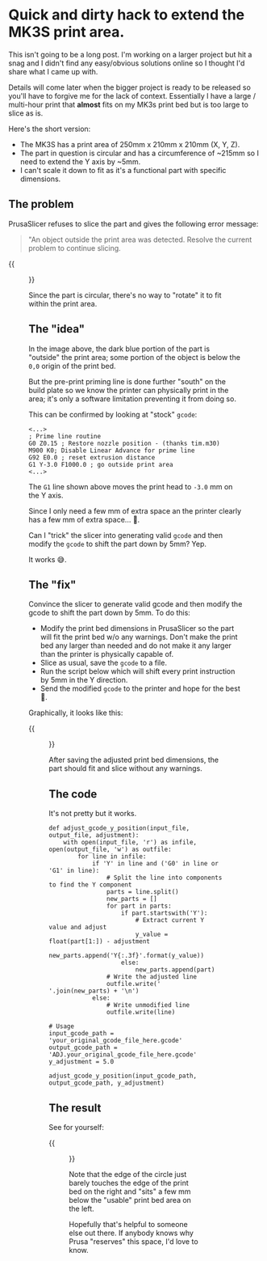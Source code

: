 # Quick and dirty hack to extend the MK3S print area.

<!-- markdownlint-disable-file MD002 -->

This isn't going to be a long post. I'm working on a larger project but hit a snag and I didn't find any easy/obvious solutions online so I thought I'd share what I came up with.

Details will come later when the bigger project is ready to be released so you'll have to forgive me for the lack of context.
Essentially I have a large / multi-hour print that **almost** fits on my MK3s print bed but is too large to slice as is.

Here's the short version:

- The MK3S has a print area of 250mm x 210mm x 210mm (X, Y, Z).
- The part in question is circular and has a circumference of ~215mm so I need to extend the Y axis by ~5mm.
- I can't scale it down to fit as it's a functional part with specific dimensions.

## The problem

PrusaSlicer refuses to slice the part and gives the following error message:

> "An object outside the print area was detected. Resolve the current problem to continue slicing.

{{<figure name="feat-slicer_01">}}

Since the part is circular, there's no way to "rotate" it to fit within the print area.

## The "idea"

In the image above, the dark blue portion of the part is "outside" the print area; some portion of the object is below the `0,0` origin of the print bed.

But the pre-print priming line is done further "south" on the build plate so we know the printer can physically print in the area; it's only a software limitation preventing it from doing so.

This can be confirmed by looking at "stock" `gcode`:

```gcode
<...>
; Prime line routine
G0 Z0.15 ; Restore nozzle position - (thanks tim.m30)
M900 K0; Disable Linear Advance for prime line
G92 E0.0 ; reset extrusion distance
G1 Y-3.0 F1000.0 ; go outside print area
<...>
```

The `G1` line shown above moves the print head to `-3.0` mm on the Y axis.

Since I only need a few mm of extra space an the printer clearly has a few mm of extra space... 🤔.

Can I "trick" the slicer into generating valid `gcode` and then modify the `gcode` to shift the part down by 5mm?
Yep.

It works 😅.

## The "fix"

Convince the slicer to generate valid gcode and then modify the gcode to shift the part down by 5mm.
To do this:

- Modify the print bed dimensions in PrusaSlicer so the part will fit the print bed w/o any warnings. Don't make the print bed any larger than needed and do not make it any larger than the printer is physically capable of.
- Slice as usual, save the `gcode` to a file.
- Run the script below which will shift every print instruction by 5mm in the Y direction.
- Send the modified `gcode` to the printer and hope for the best 🤞.

Graphically, it looks like this:

{{<figure name="slicer_02">}}

After saving the adjusted print bed dimensions, the part should fit and slice without any warnings.

## The code

It's not pretty but it works.

```python3
def adjust_gcode_y_position(input_file, output_file, adjustment):
    with open(input_file, 'r') as infile, open(output_file, 'w') as outfile:
        for line in infile:
            if 'Y' in line and ('G0' in line or 'G1' in line):
                # Split the line into components to find the Y component
                parts = line.split()
                new_parts = []
                for part in parts:
                    if part.startswith('Y'):
                        # Extract current Y value and adjust
                        y_value = float(part[1:]) - adjustment
                        new_parts.append('Y{:.3f}'.format(y_value))
                    else:
                        new_parts.append(part)
                # Write the adjusted line
                outfile.write(' '.join(new_parts) + '\n')
            else:
                # Write unmodified line
                outfile.write(line)

# Usage
input_gcode_path = 'your_original_gcode_file_here.gcode'
output_gcode_path = 'ADJ.your_original_gcode_file_here.gcode'
y_adjustment = 5.0

adjust_gcode_y_position(input_gcode_path, output_gcode_path, y_adjustment)
```

## The result

See for yourself:

{{<figure name="modded-gcode-working">}}

Note that the edge of the circle just barely touches the edge of the print bed on the right and "sits" a few mm below the "usable" print bed area on the left.

Hopefully that's helpful to someone else out there.
If anybody knows why Prusa "reserves" this space, I'd love to know.

